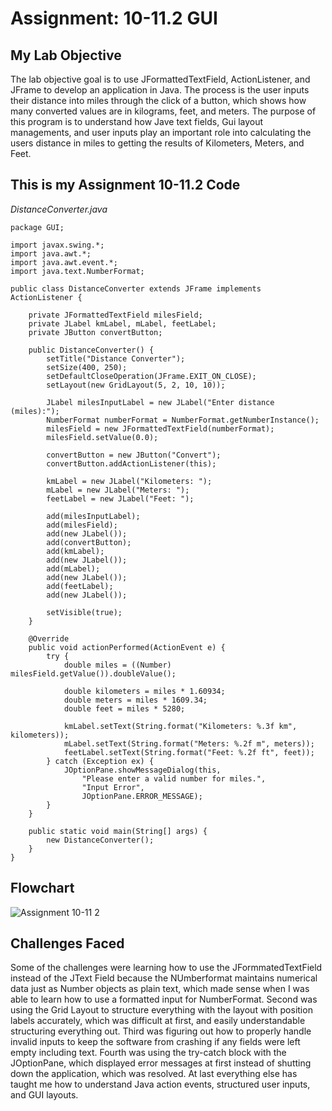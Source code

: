 # Assignment: 10-11.2 GUI
## My Lab Objective

The lab objective goal is to use JFormattedTextField, ActionListener, and JFrame to develop an application in Java. The process is the user inputs their distance into miles through the click of a button, which shows how many converted values are in kilograms, feet, and meters. The purpose of this program is to understand how Jave text fields, Gui layout managements, and user inputs play an important role into calculating the users distance in miles to getting the results of Kilometers, Meters, and Feet.

## This is my Assignment 10-11.2 Code

*DistanceConverter.java*
```
package GUI;

import javax.swing.*;
import java.awt.*;
import java.awt.event.*;
import java.text.NumberFormat;

public class DistanceConverter extends JFrame implements ActionListener {

    private JFormattedTextField milesField;
    private JLabel kmLabel, mLabel, feetLabel;
    private JButton convertButton;

    public DistanceConverter() {
        setTitle("Distance Converter");
        setSize(400, 250);
        setDefaultCloseOperation(JFrame.EXIT_ON_CLOSE);
        setLayout(new GridLayout(5, 2, 10, 10));

        JLabel milesInputLabel = new JLabel("Enter distance (miles):");
        NumberFormat numberFormat = NumberFormat.getNumberInstance();
        milesField = new JFormattedTextField(numberFormat);
        milesField.setValue(0.0);

        convertButton = new JButton("Convert");
        convertButton.addActionListener(this);

        kmLabel = new JLabel("Kilometers: ");
        mLabel = new JLabel("Meters: ");
        feetLabel = new JLabel("Feet: ");

        add(milesInputLabel);
        add(milesField);
        add(new JLabel()); 
        add(convertButton);
        add(kmLabel);
        add(new JLabel());
        add(mLabel);
        add(new JLabel());
        add(feetLabel);
        add(new JLabel());

        setVisible(true);
    }

    @Override
    public void actionPerformed(ActionEvent e) {
        try {
            double miles = ((Number) milesField.getValue()).doubleValue();

            double kilometers = miles * 1.60934;
            double meters = miles * 1609.34;
            double feet = miles * 5280;

            kmLabel.setText(String.format("Kilometers: %.3f km", kilometers));
            mLabel.setText(String.format("Meters: %.2f m", meters));
            feetLabel.setText(String.format("Feet: %.2f ft", feet));
        } catch (Exception ex) {
            JOptionPane.showMessageDialog(this, 
                "Please enter a valid number for miles.", 
                "Input Error", 
                JOptionPane.ERROR_MESSAGE);
        }
    }

    public static void main(String[] args) {
        new DistanceConverter();
    }
}
```

## Flowchart
![Assignment 10-11 2](https://github.com/user-attachments/assets/da65e580-a816-4b28-964c-da2cfadf2c16)

## Challenges Faced
Some of the challenges were learning how to use the JFormmatedTextField instead of the JText Field because the NUmberformat maintains numerical data just as Number objects as plain text, which made sense when I was able to learn how to use a formatted input for NumberFormat. Second was using the Grid Layout to structure everything with the layout with position labels accurately, which was difficult at first, and easily understandable structuring everything out. Third was figuring out how to properly handle invalid inputs to keep the software from crashing if any fields were left empty including text. Fourth was using the try-catch block with the JOptionPane, which displayed error messages at first instead of shutting down the application, which was resolved. At last everything else has taught me how to understand Java action events, structured user inputs, and GUI layouts.
